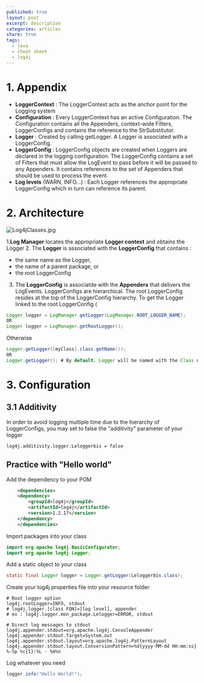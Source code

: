 ```yaml
---
published: true
layout: post
excerpt: description
categories: articles
share: true
tags:
  - java
  - cheat sheet
  - log4j
---
```

# 1. Appendix 
- **LoggerContext** : The LoggerContext acts as the anchor point for the Logging system
- **Configuration** : Every LoggerContext has an active Configuration. The Configuration contains all the Appenders, context-wide Filters, LoggerConfigs and contains the reference to the StrSubstitutor.
- **Logger** : Created by calling getLogger. A Logger is associated with a LoggerConfig.
- **LoggerConfig** : LoggerConfig objects are created when Loggers are declared in the logging configuration. The LoggerConfig contains a set of Filters that must allow the LogEvent to pass before it will be passed to any Appenders. It contains references to the set of Appenders that should be used to process the event.
- **Log levels** (WARN, INFO...) :  Each Logger references the appropriate LoggerConfig which in turn can reference its parent.


# 2. Architecture 
![Log4jClasses.jpg]({{site.baseurl}}/images/Log4jClasses.jpg)

1.**Log Manager** locates the appropriate **Logger context** and obtains the Logger 
2. The **Logger** is associated with the **LoggerConfig**  that contains :
 * the same name as the Logger, 
 * the name of a parent package, or 
 * the root LoggerConfig
3. The **LoggerConfig** is associatde with the **Appenders** that delivers the LogEvents. LoggerConfigs are hierarchical. The root LoggerConfig resides at the top of the LoggerConfig hierarchy. 
To get the Logger linked to the root LoggerConfig (
```java
Logger logger = LogManager.getLogger(LogManager.ROOT_LOGGER_NAME);
OR
Logger logger = LogManager.getRootLogger();
```
Otherwise 
```java
Logger.getLogger([myClass].class.getName());
OR
Logger.getLogger(); # By default, Logger will be named with the Class name.
```

# 3. Configuration
## 3.1 Additivity
In order to avoid logging multiple time due to the hierarchy of LoggerConfigs, you may set to false the "additivity" parameter of your logger
```shell
log4j.additivity.logger.Leloggerbis = false
```

## Practice with "Hello world"

Add the dependency to your POM
```xml
    <dependencies>
    <dependency>
        <groupId>log4j</groupId>
        <artifactId>log4j</artifactId>
        <version>1.2.17</version>
    </dependency>
    </dependencies>
```

Import packages into your class
```java
import org.apache.log4j.BasicConfigurator;
import org.apache.log4j.Logger;
```

Add a static object to your class
```java
static final Logger logger = Logger.getLogger(Leloggerbis.class);
```

Create your log4j.properties file into your resource folder
```shell
# Root logger option
log4j.rootLogger=INFO, stdout
# log4j.logger.[class FQN]=[log level], appender
# ex : log4j.logger.mon_package.Lelogger=ERROR, stdout

# Direct log messages to stdout
log4j.appender.stdout=org.apache.log4j.ConsoleAppender
log4j.appender.stdout.Target=System.out
log4j.appender.stdout.layout=org.apache.log4j.PatternLayout
log4j.appender.stdout.layout.ConversionPattern=%d{yyyy-MM-dd HH:mm:ss} %-5p %c{1}:%L - %m%n
```

Log whatever you need
```java
logger.info("Hello World!");
```
